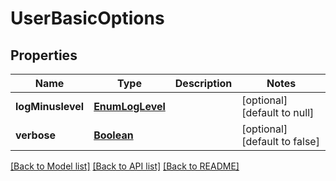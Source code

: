 # UserBasicOptions
## Properties

Name | Type | Description | Notes
------------ | ------------- | ------------- | -------------
**logMinuslevel** | [**EnumLogLevel**](EnumLogLevel.md) |  | [optional] [default to null]
**verbose** | [**Boolean**](boolean.md) |  | [optional] [default to false]

[[Back to Model list]](../README.md#documentation-for-models) [[Back to API list]](../README.md#documentation-for-api-endpoints) [[Back to README]](../README.md)

